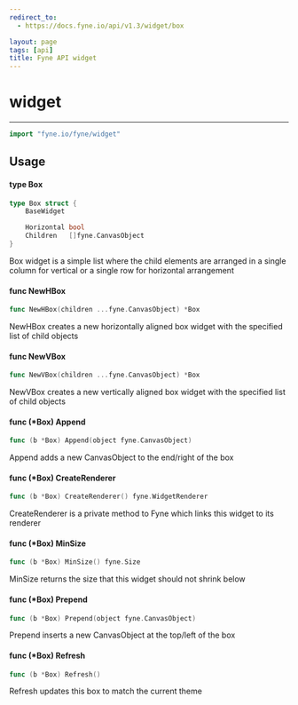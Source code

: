 ```yaml
---
redirect_to:
  - https://docs.fyne.io/api/v1.3/widget/box

layout: page
tags: [api]
title: Fyne API widget
---
```



# widget
---
```go
import "fyne.io/fyne/widget"
```

## Usage

#### type Box

```go
type Box struct {
	BaseWidget

	Horizontal bool
	Children   []fyne.CanvasObject
}
```

Box widget is a simple list where the child elements are arranged in a single column for vertical or a single row for horizontal arrangement

#### func  NewHBox

```go
func NewHBox(children ...fyne.CanvasObject) *Box
```
NewHBox creates a new horizontally aligned box widget with the specified list of child objects

#### func  NewVBox

```go
func NewVBox(children ...fyne.CanvasObject) *Box
```
NewVBox creates a new vertically aligned box widget with the specified list of child objects

#### func (*Box) Append

```go
func (b *Box) Append(object fyne.CanvasObject)
```
Append adds a new CanvasObject to the end/right of the box

#### func (*Box) CreateRenderer

```go
func (b *Box) CreateRenderer() fyne.WidgetRenderer
```
CreateRenderer is a private method to Fyne which links this widget to its renderer

#### func (*Box) MinSize

```go
func (b *Box) MinSize() fyne.Size
```
MinSize returns the size that this widget should not shrink below

#### func (*Box) Prepend

```go
func (b *Box) Prepend(object fyne.CanvasObject)
```
Prepend inserts a new CanvasObject at the top/left of the box

#### func (*Box) Refresh

```go
func (b *Box) Refresh()
```
Refresh updates this box to match the current theme
